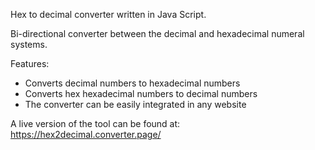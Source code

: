 Hex to decimal converter written in Java Script.

Bi-directional converter between the decimal and hexadecimal numeral systems. 

Features:
- Converts decimal numbers to hexadecimal numbers
- Converts hex hexadecimal numbers to decimal numbers
- The converter can be easily integrated in any website

A live version of the tool can be found at: https://hex2decimal.converter.page/ 



